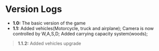 # Version Logs

- **1.0:** The basic version of the game
- **1.1:** Added vehicles(Motorcycle, truck and airplane); Camera is now controlled by W,A,S,D; Added carrying capacity system(woods);
>**1.1.2:** Added vehicles upgrade